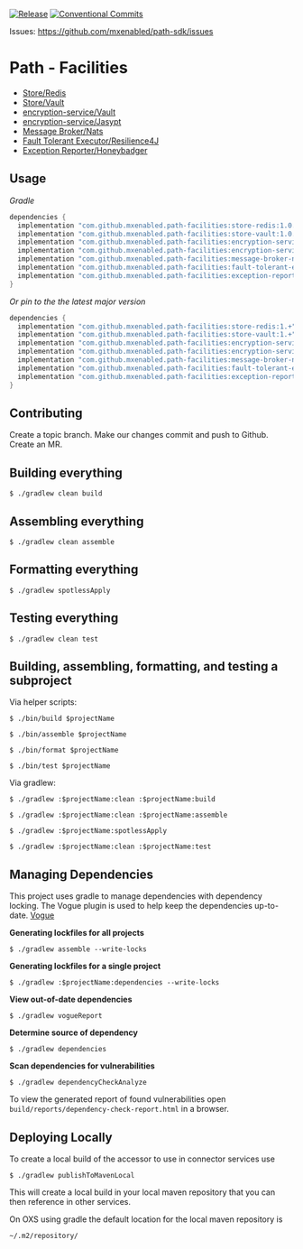 [![Release](https://jitpack.io/v/mxenabled/path-facilities.svg)](https://jitpack.io/p/mxenabled/path-facilities)
[![Conventional Commits](https://img.shields.io/badge/Conventional%20Commits-1.0.0-%23FE5196?logo=conventionalcommits&logoColor=white)](https://conventionalcommits.org)

Issues: https://github.com/mxenabled/path-sdk/issues

# Path - Facilities

* [Store/Redis](store-redis/README.md)
* [Store/Vault](store-vault/README.md)
* [encryption-service/Vault](encryption-service-vault/README.md)
* [encryption-service/Jasypt](encryption-service-Jasypt/README.md)
* [Message Broker/Nats](message-broker-nats/README.md)
* [Fault Tolerant Executor/Resilience4J](fault-tolerant-executor-resilience4j/README.md)
* [Exception Reporter/Honeybadger](exception-reporter-honeybadger/README.md)

## Usage

_Gradle_
<!-- x-release-please-start-version -->
```groovy
dependencies {
  implementation "com.github.mxenabled.path-facilities:store-redis:1.0.0"
  implementation "com.github.mxenabled.path-facilities:store-vault:1.0.0"
  implementation "com.github.mxenabled.path-facilities:encryption-service-vault:1.0.0"
  implementation "com.github.mxenabled.path-facilities:encryption-service-jasypt:1.0.0"
  implementation "com.github.mxenabled.path-facilities:message-broker-nats:1.0.0"
  implementation "com.github.mxenabled.path-facilities:fault-tolerant-executor-resilience4j:1.0.0"
  implementation "com.github.mxenabled.path-facilities:exception-reporter-honeybadger:1.0.0"
}
```
<!-- x-release-please-end -->

_Or pin to the the latest major version_
<!-- x-release-please-start-major -->
```groovy
dependencies {
  implementation "com.github.mxenabled.path-facilities:store-redis:1.+"
  implementation "com.github.mxenabled.path-facilities:store-vault:1.+"
  implementation "com.github.mxenabled.path-facilities:encryption-service-vault:1.+"
  implementation "com.github.mxenabled.path-facilities:encryption-service-jasypt:1.+"
  implementation "com.github.mxenabled.path-facilities:message-broker-nats:1.+"
  implementation "com.github.mxenabled.path-facilities:fault-tolerant-executor-resilience4j:1.+"
  implementation "com.github.mxenabled.path-facilities:exception-reporter-honeybadger:1.+"
}
```
<!-- x-release-please-end -->

## Contributing

Create a topic branch. Make our changes commit and push to Github. Create an MR.

## Building everything

```shell
$ ./gradlew clean build
```

## Assembling everything

```shell
$ ./gradlew clean assemble
```

## Formatting everything

```shell
$ ./gradlew spotlessApply
```

## Testing everything

```shell
$ ./gradlew clean test
```

## Building, assembling, formatting, and testing a subproject

Via helper scripts:

```shell
$ ./bin/build $projectName
```

```shell
$ ./bin/assemble $projectName
```

```shell
$ ./bin/format $projectName
```

```shell
$ ./bin/test $projectName
```

Via gradlew:

```shell
$ ./gradlew :$projectName:clean :$projectName:build
```

```shell
$ ./gradlew :$projectName:clean :$projectName:assemble
```

```shell
$ ./gradlew :$projectName:spotlessApply
```

```shell
$ ./gradlew :$projectName:clean :$projectName:test
```

## Managing Dependencies

This project uses gradle to manage dependencies with dependency locking. The Vogue plugin is used to help keep the dependencies up-to-date. [Vogue](https://github.com/mxenabled/vogue)

**Generating lockfiles for all projects**

```shell
$ ./gradlew assemble --write-locks
```

**Generating lockfiles for a single project**

```shell
$ ./gradlew :$projectName:dependencies --write-locks
```

**View out-of-date dependencies**

```shell
$ ./gradlew vogueReport
```

**Determine source of dependency**

```shell
$ ./gradlew dependencies
```

**Scan dependencies for vulnerabilities**

```shell
$ ./gradlew dependencyCheckAnalyze
```
To view the generated report of found vulnerabilities open `build/reports/dependency-check-report.html` in a browser.

## Deploying Locally

To create a local build of the accessor to use in connector services use

```shell
$ ./gradlew publishToMavenLocal
```
This will create a local build in your local maven repository that you can
then reference in other services.

On OXS using gradle the default location for the local maven repository is
```shell
~/.m2/repository/
```
